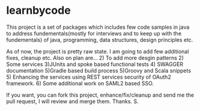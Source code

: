 # learnbycode
This project is a set of packages which includes few code samples in java to address fundementals(mostly for interviews and to keep up with the fundementals) of java, programming, data structures, design principles etc.

As of now, the project is pretty raw state. I am going to add few additional fixes, cleanup etc. Also on plan are... 2) To add more desgin patterns 2) Some services 3)JUnits and spoke based functional tests 4) SWAGGER documentation 5)Gradle based build process 5)Groovy and Scala snippets 5) Enhancing the services using REST services security of OAuth2 framework. 6) Some additional work on SAML2 based SSO.

If you want, you can fork this project, enhance/fix/cleanup and send me the pull request, I will review and merge them.
Thanks.
S.
